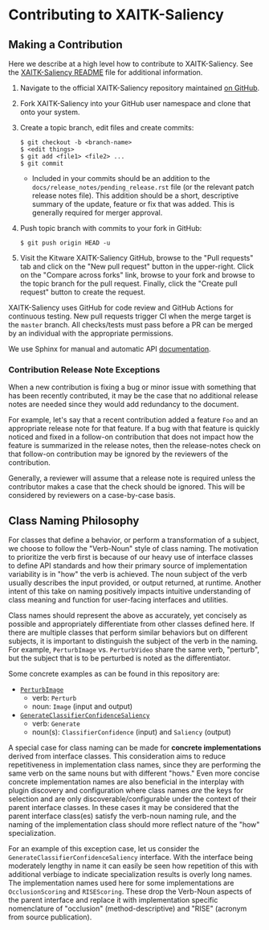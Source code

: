 # Contributing to XAITK-Saliency

## Making a Contribution
Here we describe at a high level how to contribute to XAITK-Saliency.
See the [XAITK-Saliency README](README.md) file for additional information.

1.  Navigate to the official XAITK-Saliency repository maintained [on GitHub](
    https://github.com/XAITK/xaitk-saliency).

2.  Fork XAITK-Saliency into your GitHub user namespace and clone that onto
    your system.

3.  Create a topic branch, edit files and create commits:

        $ git checkout -b <branch-name>
        $ <edit things>
        $ git add <file1> <file2> ...
        $ git commit

    * Included in your commits should be an addition to the
      `docs/release_notes/pending_release.rst` file (or the relevant patch
      release notes file).
      This addition should be a short, descriptive summary of the update,
      feature or fix that was added.
      This is generally required for merger approval.

4.  Push topic branch with commits to your fork in GitHub:

        $ git push origin HEAD -u

5.  Visit the Kitware XAITK-Saliency GitHub, browse to the "Pull requests" tab
    and click on the "New pull request" button in the upper-right.
    Click on the "Compare across forks" link, browse to your fork and browse to
    the topic branch for the pull request.
    Finally, click the "Create pull request" button to create the request.


XAITK-Saliency uses GitHub for code review and GitHub Actions for continuous
testing.
New pull requests trigger CI when the merge target is the `master` branch.
All checks/tests must pass before a PR can be merged by an individual with the
appropriate permissions.

We use Sphinx for manual and automatic API [documentation](docs).

### Contribution Release Note Exceptions
When a new contribution is fixing a bug or minor issue with something that has
been recently contributed, it may be the case that no additional release notes
are needed since they would add redundancy to the document.

For example, let's say that a recent contribution added a feature `Foo` and
an appropriate release note for that feature.
If a bug with that feature is quickly noticed and fixed in a follow-on
contribution that does not impact how the feature is summarized in the
release notes, then the release-notes check on that follow-on contribution may
be ignored by the reviewers of the contribution.

Generally, a reviewer will assume that a release note is required unless the
contributor makes a case that the check should be ignored.
This will be considered by reviewers on a case-by-case basis.

## Class Naming Philosophy
For classes that define a behavior, or perform a transformation of a
subject, we choose to follow the "Verb-Noun" style of class naming.
The motivation to prioritize the verb first is because of our heavy use of
interface classes to define API standards and how their primary source of
implementation variability is in "how" the verb is achieved.
The noun subject of the verb usually describes the input provided, or output
returned, at runtime.
Another intent of this take on naming positively impacts intuitive
understanding of class meaning and function for user-facing interfaces and
utilities.

Class names should represent the above as accurately, yet concisely as
possible and appropriately differentiate from other classes defined here.
If there are multiple classes that perform similar behaviors but on different
subjects, it is important to distinguish the subject of the verb in the
naming.
For example, `PerturbImage` vs. `PerturbVideo` share the same verb, "perturb",
but the subject that is to be perturbed is noted as the differentiator.

Some concrete examples as can be found in this repository are:
* [`PerturbImage`](xaitk_saliency/interfaces/perturb_image.py)
    * verb: `Perturb`
    * noun: `Image` (input and output)
* [`GenerateClassifierConfidenceSaliency`](xaitk_saliency/interfaces/gen_classifier_conf_sal.py)
    * verb: `Generate`
    * noun(s): `ClassifierConfidence` (input) and `Saliency` (output)

A special case for class naming can be made for **concrete implementations**
derived from interface classes.
This consideration aims to reduce repetitiveness in implementation class names,
since they are performing the same verb on the same nouns but with different
"hows."
Even more concise concrete implementation names are also beneficial in the
interplay with plugin discovery and configuration where class names *are* the
keys for selection and are only discoverable/configurable under the context of
their parent interface classes.
In these cases it may be considered that the parent interface class(es) satisfy
the verb-noun naming rule, and the naming of the implementation class should
more reflect nature of the "how" specialization.

For an example of this exception case, let us consider the
`GenerateClassifierConfidenceSaliency` interface.
With the interface being moderately lengthy in name it can easily be seen how
repetition of this with additional verbiage to indicate specialization results
is overly long names.
The implementation names used here for some implementations are
`OcclusionScoring` and `RISEScoring`.
These drop the Verb-Noun aspects of the parent interface and replace it with
implementation specific nomenclature of "occlusion" (method-descriptive) and
"RISE" (acronym from source publication).
